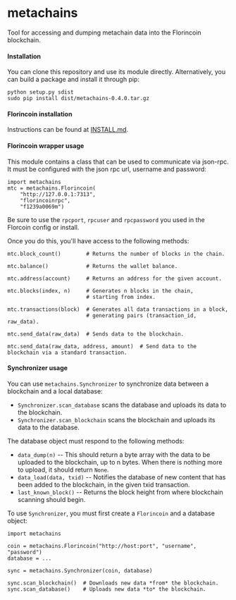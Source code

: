 metachains
==========

Tool for accessing and dumping metachain data into the Florincoin blockchain.


#### Installation

You can clone this repository and use its module directly. Alternatively, you
can build a package and install it through pip:

    python setup.py sdist
    sudo pip install dist/metachains-0.4.0.tar.gz

#### Florincoin installation 
Instructions can be found at [INSTALL.md](/INSTALL.md).


#### Florincoin wrapper usage

This module contains a class that can be used to communicate via json-rpc.
It must be configured with the json rpc url, username and password:

    import metachains
    mtc = metachains.Florincoin(
        "http://127.0.0.1:7313",
        "florincoinrpc",
        "f1239a0069m")
        
Be sure to use the `rpcport`, `rpcuser` and `rpcpassword` you used in the Florcoin config or install. 

Once you do this, you'll have access to the following methods:

    mtc.block_count()        # Returns the number of blocks in the chain.

    mtc.balance()            # Returns the wallet balance.

    mtc.address(account)     # Returns an address for the given account.

    mtc.blocks(index, n)     # Generates n blocks in the chain,
                             # starting from index.

    mtc.transactions(block)  # Generates all data transactions in a block,
                             # generating pairs (transaction_id, raw_data).

    mtc.send_data(raw_data)  # Sends data to the blockchain.

    mtc.send_data(raw_data, address, amount)  # Send data to the blockchain via a standard transaction.


#### Synchronizer usage

You can use `metachains.Synchronizer` to synchronize data between
a blockchain and a local database:

- `Synchronizer.scan_database` scans the database and uploads its data to the blockchain.
- `Synchronizer.scan_blockchain` scans the blockchain and uploads its data to the database.

The database object must respond to the following methods:

- `data_dump(n)` -- This should return a byte array with the data to be uploaded to the blockchain, up to n bytes. When there is nothing more to upload, it should return `None`.
- `data_load(data, txid)` -- Notifies the database of new content that has been added to the blockchain, in the given txid transaction.
- `last_known_block()` -- Returns the block height from where blockchain scanning should begin.


To use `Synchronizer`, you must first create a `Florincoin` and a database object:

    import metachains

    coin = metachains.Florincoin("http://host:port", "username", "password")
    database = ...

    sync = metachains.Synchronizer(coin, database)

    sync.scan_blockchain()  # Downloads new data *from* the blockchain.
    sync.scan_database()    # Uploads new data *to* the blockchain.
